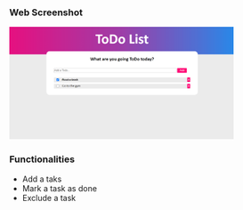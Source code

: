 ### Web Screenshot

<img src="img/todo-list.PNG" alt="todo app" width=80%>

### Functionalities
- Add a taks
- Mark a task as done
- Exclude a task